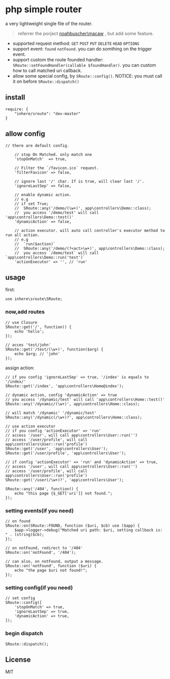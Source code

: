 # php simple router

a very lightweight single file of the router.

> referrer the porject [noahbuscher\macaw](https://github.com/noahbuscher/Macaw) , but add some feature.

- supported request method: `GET` `POST` `PUT` `DELETE` `HEAD` `OPTIONS`
- support event: `found` `notFound`. you can do somthing on the trigger event.
- support custom the route founded handler: `SRoute::setFoundHandler(callable $foundHandler)`. you can custom how to call matched uri callback.
- allow some special config, by `SRoute::config()`. NOTICE: you must call it on before `SRoute::dispatch()`

## install

```
require: {
    "inhere/sroute": "dev-master"
}
```

## allow config

```
// there are default config.

    // stop On Matched. only match one
    'stopOnMatch'  => true,
    
    // Filter the `/favicon.ico` request.
    'filterFavicon' => false,
    
    // ignore last '/' char. If is true, will clear last '/'.
    'ignoreLastSep' => false,

    // enable dynamic action.
    // e.g
    // if set True;
    //  SRoute::any('/demo/(\w+)', app\controllers\Demo::class);
    //  you access '/demo/test' will call 'app\controllers\Demo::test()'
    'dynamicAction' => false,

    // action executor. will auto call controller's executor method to run all action.
    // e.g
    //  `run($action)`
    //  SRoute::any('/demo/(?<act>\w+)', app\controllers\Demo::class);
    //  you access `/demo/test` will call `app\controllers\Demo::run('test')`
    'actionExecutor' => '', // 'run'
```

## usage

first: 

```
use inhere\sroute\SRoute;
```

### now,add routes

```
// use Closure
SRoute::get('/', function() {
    echo 'hello';
});

// acces 'test/john'
SRoute::get('/test/(\w+)', function($arg) {
    echo $arg; // 'john'
});
```

assign action:

```
// if you config 'ignoreLastSep' => true, '/index' is equals to '/index/'
SRoute::get('/index', 'app\controllers\Home@index');

// dynamic action, config 'dynamicAction' => true
// you access '/dynamic/test' will call 'app\controllers\Home::test()'
SRoute::any('/dynamic/(\w+)', app\controllers\Home::class);

// will match '/dynamic' '/dynamic/test' 
SRoute::any('/dynamic(/\w+)?', app\controllers\Home::class);

// use action executor
// if you config 'actionExecutor' => 'run'
// access '/user', will call app\controllers\User::run('')
// access '/user/profile', will call app\controllers\User::run('profile')
SRoute::get('/user', 'app\controllers\User');
SRoute::get('/user/profile', 'app\controllers\User');

// if config 'actionExecutor' => 'run' and 'dynamicAction' => true,
// access '/user', will call app\controllers\User::run('')
// access '/user/profile', will call app\controllers\User::run('profile')
SRoute::get('/user(/\w+)?', 'app\controllers\User');

SRoute::any('/404', function() {
    echo "this page {$_GET['uri']} not found.";
});
```

### setting events(if you need)

```
// on found
SRoute::on(SRoute::FOUND, function ($uri, $cb) use ($app) {
    $app->logger->debug("Matched uri path: $uri, setting callback is: " . (string)$cb);
});

// on notFound, redirect to '/404'
SRoute::on('notFound', '/404');

// can also, on notFound, output a message.
SRoute::on('notFound', function ($uri) {
    echo "the page $uri not found!";
});
```

### setting config(if you need)

```
// set config
SRoute::config([
    'stopOnMatch' => true,
    'ignoreLastSep' => true,
    'dynamicAction' => true,
]);
```

### begin dispatch

```
SRoute::dispatch();
```

## License 

MIT
